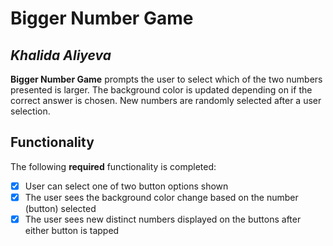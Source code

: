 # Bigger Number Game

## *Khalida Aliyeva*

**Bigger Number Game** prompts the user to select which of the two numbers presented is larger. The background color is updated depending on if the correct answer is chosen. New numbers are randomly selected after a user selection.

## Functionality

The following **required** functionality is completed:

* [x] User can select one of two button options shown
* [x] The user sees the background color change based on the number (button) selected
* [x] The user sees new distinct numbers displayed on the buttons after either button is tapped